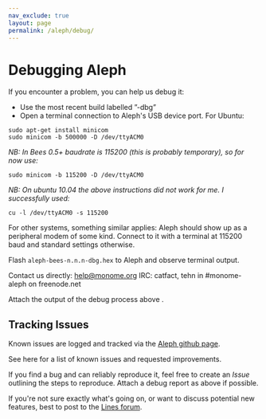 ```yaml
---
nav_exclude: true
layout: page
permalink: /aleph/debug/
---
```


# Debugging Aleph

If you encounter a problem, you can help us debug it:

- Use the most recent build labelled ”-dbg”
- Open a terminal connection to Aleph's USB device port. For Ubuntu:

~~~
sudo apt-get install minicom
sudo minicom -b 500000 -D /dev/ttyACM0
~~~

*NB: In Bees 0.5+ baudrate is 115200 (this is probably temporary), so for now use:*

`sudo minicom -b 115200 -D /dev/ttyACM0`

*NB: On ubuntu 10.04 the above instructions did not work for me. I successfully used:*

`cu -l /dev/ttyACM0 -s 115200`

For other systems, something similar applies: Aleph should show up as a peripheral modem of some kind. Connect to it with a terminal at 115200 baud and standard settings otherwise.

Flash `aleph-bees-n.n.n-dbg.hex` to Aleph and observe terminal output.

Contact us directly: help@monome.org
IRC: catfact, tehn in #monome-aleph on freenode.net

Attach the output of the debug process above .

## Tracking Issues

Known issues are logged and tracked via the [Aleph github page](https://github.com/tehn/aleph/issues).

See here for a list of known issues and requested improvements.

If you find a bug and can reliably reproduce it, feel free to create an *Issue* outlining the steps to reproduce. Attach a debug report as above if possible.

If you're not sure exactly what's going on, or want to discuss potential new features, best to post to the [Lines forum](http://llllllll.co).
